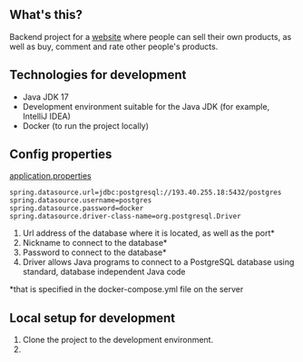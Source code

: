 ## What's this?
Backend project for a [website](http://buysell.hopto.org) where people can sell their own products, as well as buy, comment and rate other people's products.

## Technologies for development
- Java JDK 17
- Development environment suitable for the Java JDK (for example, IntelliJ IDEA)
- Docker (to run the project locally)

## Config properties

[application.properties](https://gitlab.cs.ttu.ee/alpari/iti0302-2022-server/-/blob/main/src/main/resources/application.properties)
```
spring.datasource.url=jdbc:postgresql://193.40.255.18:5432/postgres
spring.datasource.username=postgres 
spring.datasource.password=docker
spring.datasource.driver-class-name=org.postgresql.Driver
```

1. Url address of the database where it is located, as well as the port*
2. Nickname to connect to the database*
3. Password to connect to the database*
4. Driver allows Java programs to connect to a PostgreSQL database using standard, database independent Java code

*that is specified in the docker-compose.yml file on the server

## Local setup for development
1. Clone the project to the development environment.
2. 

